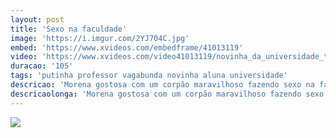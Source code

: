 ```yaml
---
layout: post
title: 'Sexo na faculdade'
image: 'https://i.imgur.com/2YJ704C.jpg'
embed: 'https://www.xvideos.com/embedframe/41013119'
video: 'https://www.xvideos.com/video41013119/novinha_da_universidade_transando_com_o_professor'
duracao: '105'
tags: 'putinha professor vagabunda novinha aluna universidade'
descricao: 'Morena gostosa com um corpão maravilhoso fazendo sexo na faculdade com o professor para poder passar de ano com nota alta.'
descricaolonga: 'Morena gostosa com um corpão maravilhoso fazendo sexo na faculdade com o professor para poder passar de ano com nota alta. Essa safada geme gostoso enquanto tem sua bucetinha fodida pelo professor.'
---
```

<a href="{{ page.url | prepend: site.baseurl | prepend: site.url }}"><img src="{{ page.image }}" /></a>
